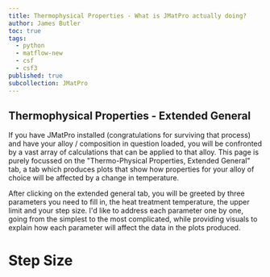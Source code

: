 ```yaml
---
title: Thermophysical Properties - What is JMatPro actually doing?
author: James Butler 
toc: true
tags:
  - python
  - matflow-new
  - csf
  - csf3
published: true
subcollection: JMatPro
---
```


## Thermophysical Properties - Extended General

If you have JMatPro installed (congratulations for surviving that process) and have your alloy / composition in question loaded, you will be confronted by a vast array of calculations that can be applied to that alloy. This page is purely focussed on the "Thermo-Physical Properties, Extended General" tab, a tab which produces plots that show how properties for your alloy of choice will be affected by a change in temperature.

After clicking on the extended general tab, you will be greeted by three parameters you need to fill in, the heat treatment temperature, the upper limit and your step size. I'd like to address each parameter one by one, going from the simplest to the most complicated, while providing visuals to explain how each parameter will affect the data in the plots produced.

# Step Size







